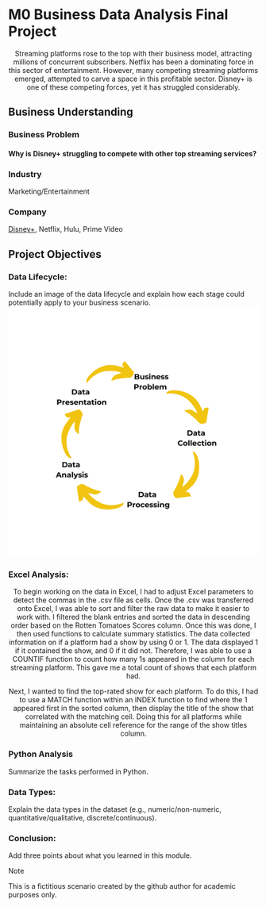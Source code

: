 # M0 Business Data Analysis Final Project
<p align="center">
 Streaming platforms rose to the top with their business model, attracting millions of concurrent subscribers. Netflix has been a dominating force in this sector of entertainment. However, many competing streaming platforms emerged, attempted to carve a space in this profitable sector. Disney+ is one of these competing forces, yet it has struggled considerably. 
</p>

## Business Understanding

### Business Problem
#### Why is Disney+ struggling to compete with other top streaming services?
 
### Industry
Marketing/Entertainment

### Company
<ins>Disney+</ins>, Netflix, Hulu, Prime Video

## Project Objectives

### Data Lifecycle:
Include an image of the data lifecycle and explain how each stage could potentially apply to your business scenario.
![](data/datalifecycle.png)
### Excel Analysis:
<p align="center">
To begin working on the data in Excel, I had to adjust Excel parameters to detect the commas in the .csv file as cells. Once the .csv was transferred onto Excel, I was able to sort and filter the raw data to make it easier to work with. I filtered the blank entries and sorted the data in descending order based on the Rotten Tomatoes Scores column. Once this was done, I then used functions to calculate summary statistics. The data collected information on if a platform had a show by using 0 or 1. The data displayed 1 if it contained the show, and 0 if it did not. Therefore, I was able to use a COUNTIF function to count how many 1s appeared in the column for each streaming platform. This gave me a total count of shows that each platform had.
</p>
<p align="center">
Next, I wanted to find the top-rated show for each platform. To do this, I had to use a MATCH function within an INDEX function to find where the 1 appeared first in the sorted column, then display the title of the show that correlated with the matching cell. Doing this for all platforms while maintaining an absolute cell reference for the range of the show titles column.
</p>
 
### Python Analysis
Summarize the tasks performed in Python.
### Data Types:
Explain the data types in the dataset (e.g., numeric/non-numeric, quantitative/qualitative, discrete/continuous).
### Conclusion:
Add three points about what you learned in this module.

> [!NOTE]
>  This is a fictitious scenario created by the github author for academic purposes only.
